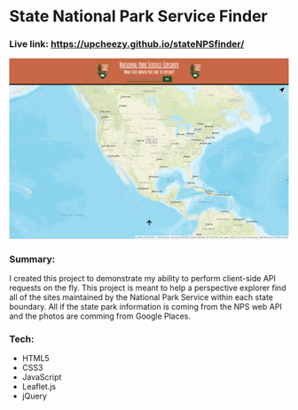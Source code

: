# State National Park Service Finder

### Live link: https://upcheezy.github.io/stateNPSfinder/
![Initial page display](images/screenShot.png)

### Summary:
I created this project to demonstrate my ability to perform client-side API requests on the fly. This project is meant to help a perspective explorer find all of the sites maintained by the National Park Service within each state boundary. All if the state park information is coming from the NPS web API and the photos are comming from Google Places. 

### Tech:
- HTML5
- CSS3
- JavaScript
- Leaflet.js
- jQuery
